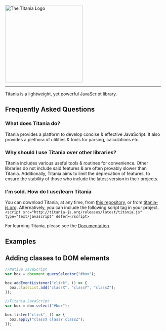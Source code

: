 <img src="http://harveycoombs.com/titania/assets/titania-logo-alt.png" alt="The Titania Logo" width="250"/>

---

Titania is a lightweight, yet powerful JavaScript library.

## Frequently Asked Questions
### What does Titania do?
Titania provides a platform to develop concise & effective JavaScript. It also provides a plethora of utilities & tools for parsing, calculations etc.

### Why should I use Titania over other libraries?
Titania includes various useful tools & routines for convenience. Other libraries do not include said features & are often provably slower than Titania.
Additionally, Titania aims to limit the deprecation of features, to ensure the stability of those who include the latest version in their projects.

### I'm sold. How do I use/learn Titania
You can download Titania, at any time, from [this repository](https://github.com/harveycoombs/titania/), or from [titania-js.org](http://titania-js.org/).
Alternatively, you can include the following script tag in your project.
`<script src="http://titania-js.org/releases/latest/titania.js" type="text/javascript" defer></script>`

For learning Titania, please see the [Documentation](http://titania-js.org/docs).

## Examples

## Adding classes to DOM elements
```js
//Native JavaScript
var box = document.querySelector("#box");

box.addEventListener("click", () => {
  box.classList.add("classX", "classY", "classZ");
});

//Titania JavaScript
var box = dom.select("#box");
 
box.listen("click", () => {
  box.apply("classX classY classZ");
});
```
